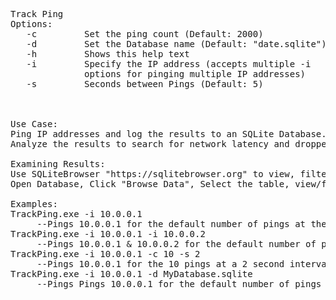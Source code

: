 <pre>Track Ping
Options:                                                                      
   -c         Set the ping count (Default: 2000)                              
   -d         Set the Database name (Default: "date.sqlite")                  
   -h         Shows this help text                                            
   -i         Specify the IP address (accepts multiple -i                     
              options for pinging multiple IP addresses)                      
   -s         Seconds between Pings (Default: 5)                              



Use Case:
Ping IP addresses and log the results to an SQLite Database.
Analyze the results to search for network latency and dropped packets.

Examining Results:
Use SQLiteBrowser "https://sqlitebrowser.org" to view, filter, and analyze the ping results.
Open Database, Click "Browse Data", Select the table, view/filter/analyze/export the data.

Examples:
TrackPing.exe -i 10.0.0.1
     --Pings 10.0.0.1 for the default number of pings at the default interval
TrackPing.exe -i 10.0.0.1 -i 10.0.0.2
     --Pings 10.0.0.1 & 10.0.0.2 for the default number of pings at the default interval
TrackPing.exe -i 10.0.0.1 -c 10 -s 2
     --Pings 10.0.0.1 for the 10 pings at a 2 second interval
TrackPing.exe -i 10.0.0.1 -d MyDatabase.sqlite
     --Pings Pings 10.0.0.1 for the default number of pings at the default interval, and sets the database name
</pre>
